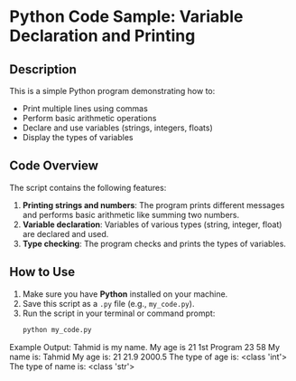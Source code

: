 # Python Code Sample: Variable Declaration and Printing

## Description
This is a simple Python program demonstrating how to:
- Print multiple lines using commas
- Perform basic arithmetic operations
- Declare and use variables (strings, integers, floats)
- Display the types of variables

## Code Overview
The script contains the following features:
1. **Printing strings and numbers**: The program prints different messages and performs basic arithmetic like summing two numbers.
2. **Variable declaration**: Variables of various types (string, integer, float) are declared and used.
3. **Type checking**: The program checks and prints the types of variables.

## How to Use
1. Make sure you have **Python** installed on your machine.
2. Save this script as a `.py` file (e.g., `my_code.py`).
3. Run the script in your terminal or command prompt:
   ```bash
   python my_code.py
Example Output:
Tahmid is my name. My age is 21
1st Program
23
58
My name is: Tahmid
My age is: 21
21.9
2000.5
The type of age is: <class 'int'>
The type of name is: <class 'str'>

